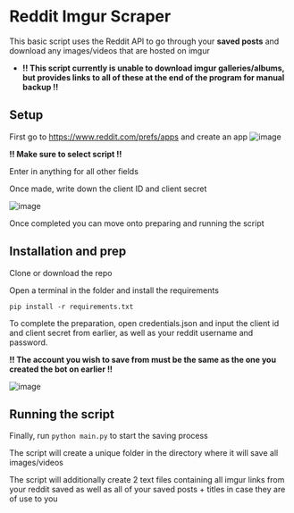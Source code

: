 # Reddit Imgur Scraper
This basic script uses the Reddit API to go through your **saved posts** and download any images/videos that are hosted on imgur
* **!! This script currently is unable to download imgur galleries/albums, but provides links to all of these at the end of the program for manual backup !!**

## Setup ##
First go to https://www.reddit.com/prefs/apps and create an app
![image](https://user-images.githubusercontent.com/89144623/235378724-e4e65518-2d15-48f9-a6cb-52803209e904.png)

**!! Make sure to select script !!** 

Enter in anything for all other fields

Once made, write down the client ID and client secret

![image](https://user-images.githubusercontent.com/89144623/235378869-ec2e5f8f-bd99-46ea-b0e5-9b89bef1aaed.png)

Once completed you can move onto preparing and running the script

## Installation and prep ##

Clone or download the repo

Open a terminal in the folder and install the requirements

`pip install -r requirements.txt`

To complete the preparation, open credentials.json and input the client id and client secret from earlier, as well as your reddit username and password. 

**!! The account you wish to save from must be the same as the one you created the bot on earlier !!**

![image](https://user-images.githubusercontent.com/89144623/235379095-e19c0d29-a279-4c9b-8135-95fc2fb3b3ae.png)

## Running the script ##

Finally, run `python main.py` to start the saving process

The script will create a unique folder in the directory where it will save all images/videos 

The script will additionally create 2 text files containing all imgur links from your reddit saved as well as all of your saved posts + titles in case they are of use to you






